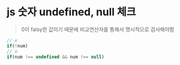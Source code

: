 # js 숫자 undefined, null 체크

> 0이 falsy한 값이기 때문에 비교연산자를 통해서 명시적으로 검사해야함

```js
// x
if(!num)
// o
if(num !== undefined && num !== null)
```
